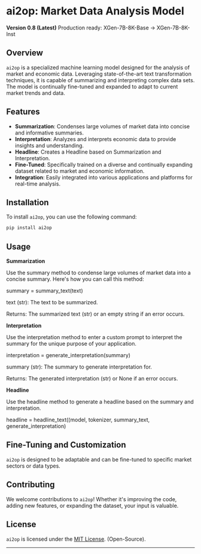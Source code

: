# ai2op: Market Data Analysis Model

**Version 0.8 (Latest)** Production ready: XGen-7B-8K-Base → XGen-7B-8K-Inst


## Overview
`ai2op` is a specialized machine learning model designed for the analysis of market and economic data. Leveraging state-of-the-art text transformation techniques, it is capable of summarizing and interpreting complex data sets. The model is continually fine-tuned and expanded to adapt to current market trends and data.

## Features
- **Summarization**: Condenses large volumes of market data into concise and informative summaries.
- **Interpretation**: Analyzes and interprets economic data to provide insights and understanding.
- **Headline**: Creates a Headline based on Summarization and Interpretation.
- **Fine-Tuned**: Specifically trained on a diverse and continually expanding dataset related to market and economic information.
- **Integration**: Easily integrated into various applications and platforms for real-time analysis.

## Installation
To install `ai2op`, you can use the following command:

```bash
pip install ai2op
```

## Usage

**Summarization**

Use the summary method to condense large volumes of market data into a concise summary. Here's how you can call this method:

summary = summary_text(text)

text (str): The text to be summarized.

Returns: The summarized text (str) or an empty string if an error occurs.


**Interpretation**

Use the interpretation method to enter a custom prompt to interpret the summary for the unique purpose of your application.

interpretation = generate_interpretation(summary)

summary (str): The summary to generate interpretation for.

Returns: The generated interpretation (str) or None if an error occurs.


**Headline**

Use the headline method to generate a headline based on the summary and interpretation. 

headline = headline_text((model, tokenizer, summary_text, generate_interpretation)



## Fine-Tuning and Customization
`ai2op` is designed to be adaptable and can be fine-tuned to specific market sectors or data types.

## Contributing
We welcome contributions to `ai2op`! Whether it's improving the code, adding new features, or expanding the dataset, your input is valuable.

## License
`ai2op` is licensed under the [MIT License](link-to-license). (Open-Source).

---
